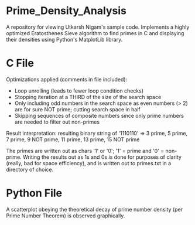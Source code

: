 # Prime_Density_Analysis
A repository for viewing Utkarsh Nigam's sample code. Implements a highly optimized Eratosthenes Sieve algorithm to find primes in C and displaying their densities using Python's MatplotLib library.

# C File
Optimizations applied (comments in file included):
- Loop unrolling (leads to fewer loop condition checks)
- Stopping iteration at a THIRD of the size of the search space
- Only including odd numbers in the search space as even numbers (> 2) are for sure NOT prime; cutting search space in half
- Skipping sequences of composite numbers since only prime numbers are needed to filter out non-primes

Result interpretation: resulting binary string of '1110110' => 3 prime, 5 prime, 7 prime, 9 NOT prime, 11 prime, 13 prime, 15 NOT prime

The primes are written out as chars '1' or '0'; '1' = prime and '0' = non-prime. Writing the results out as 1s and 0s is done for purposes of clarity (really, bad for space efficiency), and is written out to primes.txt in a directory of choice.

# Python File
A scatterplot obeying the theoretical decay of prime number density (per Prime Number Theorem) is observed graphically.
